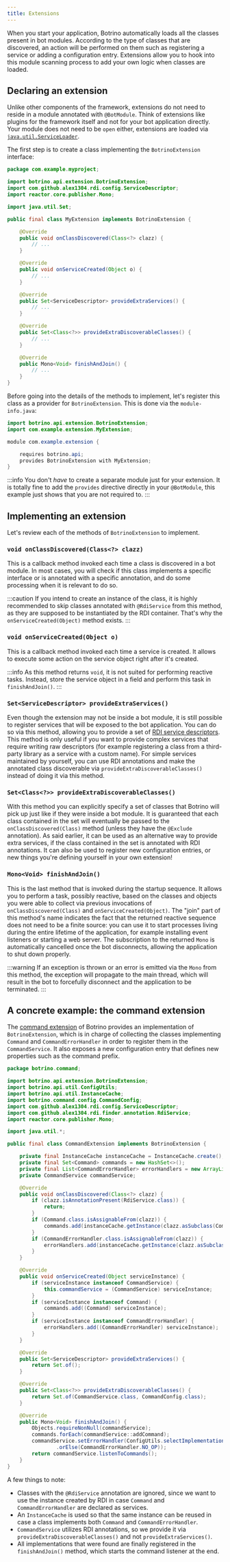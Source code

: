 ```yaml
---
title: Extensions
---
```


When you start your application, Botrino automatically loads all the classes present in bot modules. According to the type of classes that are discovered, an action will be performed on them such as registering a service or adding a configuration entry. Extensions allow you to hook into this module scanning process to add your own logic when classes are loaded.

## Declaring an extension

Unlike other components of the framework, extensions do not need to reside in a module annotated with `@BotModule`. Think of extensions like plugins for the framework itself and not for your bot application directly. Your module does not need to be `open` either, extensions are loaded via  [`java.util.ServiceLoader`](https://docs.oracle.com/en/java/javase/11/docs/api/java.base/java/util/ServiceLoader.html).

The first step is to create a class implementing the `BotrinoExtension` interface:

```java
package com.example.myproject;

import botrino.api.extension.BotrinoExtension;
import com.github.alex1304.rdi.config.ServiceDescriptor;
import reactor.core.publisher.Mono;

import java.util.Set;

public final class MyExtension implements BotrinoExtension {

    @Override
    public void onClassDiscovered(Class<?> clazz) {
        // ...
    }

    @Override
    public void onServiceCreated(Object o) {
        // ...
    }

    @Override
    public Set<ServiceDescriptor> provideExtraServices() {
        // ...
    }

    @Override
    public Set<Class<?>> provideExtraDiscoverableClasses() {
        // ...
    }

    @Override
    public Mono<Void> finishAndJoin() {
        // ...
    }
}
```

Before going into the details of the methods to implement, let's register this class as a provider for `BotrinoExtension`. This is done via the `module-info.java`:

```java
import botrino.api.extension.BotrinoExtension;
import com.example.extension.MyExtension;

module com.example.extension {

    requires botrino.api;
    provides BotrinoExtension with MyExtension;
}
```

:::info
You don't *have* to create a separate module just for your extension. It is totally fine to add the `provides` directive directly in your `@BotModule`, this example just shows that you are not required to.
:::

## Implementing an extension

Let's review each of the methods of `BotrinoExtension` to implement.

### `void onClassDiscovered(Class<?> clazz)`

This is a callback method invoked each time a class is discovered in a bot module. In most cases, you will check if this class implements a specific interface or is annotated with a specific annotation, and do some processing when it is relevant to do so.

:::caution
If you intend to create an instance of the class, it is highly recommended to skip classes annotated with `@RdiService` from this method, as they are supposed to be instantiated by the RDI container. That's why the `onServiceCreated(Object)` method exists.
:::

### `void onServiceCreated(Object o)`

This is a callback method invoked each time a service is created. It allows to execute some action on the service object right after it's created.

:::info
As this method returns `void`, it is not suited for performing reactive tasks. Instead, store the service object in a field and perform this task in `finishAndJoin()`.
:::

### `Set<ServiceDescriptor> provideExtraServices()`

Even though the extension may not be inside a bot module, it is still possible to register services that will be exposed to the bot application. You can do so via this method, allowing you to provide a set of [RDI service descriptors](https://alex1304.github.io/rdi/docs/service-descriptors). This method is only useful if you want to provide complex services that require writing raw descriptors (for example registering a class from a third-party library as a service with a custom name). For simple services maintained by yourself, you can use RDI annotations and make the annotated class discoverable via `provideExtraDiscoverableClasses()` instead of doing it via this method.

### `Set<Class<?>> provideExtraDiscoverableClasses()`

With this method you can explicitly specify a set of classes that Botrino will pick up just like if they were inside a bot module. It is guaranteed that each class contained in the set will eventually be passed to the `onClassDiscovered(Class)` method (unless they have the `@Exclude` annotation). As said earlier, it can be used as an alternative way to provide extra services, if the class contained in the set is annotated with RDI annotations. It can also be used to register new configuration entries, or new things you're defining yourself in your own extension!

### `Mono<Void> finishAndJoin()`

This is the last method that is invoked during the startup sequence. It allows you to perform a task, possibly reactive, based on the classes and objects you were able to collect via previous invocations of `onClassDiscovered(Class)` and `onServiceCreated(Object)`. The "join" part of this method's name indicates the fact that the returned reactive sequence does not need to be a finite source: you can use it to start processes living during the entire lifetime of the application, for example installing event listeners or starting a web server. The subscription to the returned `Mono` is automatically cancelled once the bot disconnects, allowing the application to shut down properly.

:::warning
If an exception is thrown or an error is emitted via the `Mono` from this method, the exception will propagate to the main thread, which will result in the bot to forcefully disconnect and the application to be terminated.
:::

## A concrete example: the command extension

The [command extension](command-extension/overview.md) of Botrino provides an implementation of `BotrinoExtension`, which is in charge of collecting the classes implementing `Command` and `CommandErrorHandler` in order to register them in the `CommandService`. It also exposes a new configuration entry that defines new properties such as the command prefix.

```java
package botrino.command;

import botrino.api.extension.BotrinoExtension;
import botrino.api.util.ConfigUtils;
import botrino.api.util.InstanceCache;
import botrino.command.config.CommandConfig;
import com.github.alex1304.rdi.config.ServiceDescriptor;
import com.github.alex1304.rdi.finder.annotation.RdiService;
import reactor.core.publisher.Mono;

import java.util.*;

public final class CommandExtension implements BotrinoExtension {

    private final InstanceCache instanceCache = InstanceCache.create();
    private final Set<Command> commands = new HashSet<>();
    private final List<CommandErrorHandler> errorHandlers = new ArrayList<>();
    private CommandService commandService;

    @Override
    public void onClassDiscovered(Class<?> clazz) {
        if (clazz.isAnnotationPresent(RdiService.class)) {
            return;
        }
        if (Command.class.isAssignableFrom(clazz)) {
            commands.add(instanceCache.getInstance(clazz.asSubclass(Command.class)));
        }
        if (CommandErrorHandler.class.isAssignableFrom(clazz)) {
            errorHandlers.add(instanceCache.getInstance(clazz.asSubclass(CommandErrorHandler.class)));
        }
    }

    @Override
    public void onServiceCreated(Object serviceInstance) {
        if (serviceInstance instanceof CommandService) {
            this.commandService = (CommandService) serviceInstance;
        }
        if (serviceInstance instanceof Command) {
            commands.add((Command) serviceInstance);
        }
        if (serviceInstance instanceof CommandErrorHandler) {
            errorHandlers.add((CommandErrorHandler) serviceInstance);
        }
    }

    @Override
    public Set<ServiceDescriptor> provideExtraServices() {
        return Set.of();
    }

    @Override
    public Set<Class<?>> provideExtraDiscoverableClasses() {
        return Set.of(CommandService.class, CommandConfig.class);
    }

    @Override
    public Mono<Void> finishAndJoin() {
        Objects.requireNonNull(commandService);
        commands.forEach(commandService::addCommand);
        commandService.setErrorHandler(ConfigUtils.selectImplementation(CommandErrorHandler.class, errorHandlers)
                .orElse(CommandErrorHandler.NO_OP));
        return commandService.listenToCommands();
    }
}
```

A few things to note:
* Classes with the `@RdiService` annotation are ignored, since we want to use the instance created by RDI in case `Command` and `CommandErrorHandler` are declared as services.
* An `InstanceCache` is used so that the same instance can be reused in case a class implements both `Command` and `CommandErrorHandler`.
* `CommandService` utilizes RDI annotations, so we provide it via `provideExtraDiscoverableClasses()` and not `provideExtraServices()`.
* All implementations that were found are finally registered in the `finishAndJoin()` method, which starts the command listener at the end.
